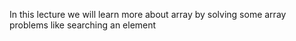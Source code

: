 In this lecture we will learn more about array by solving some array problems like searching an element